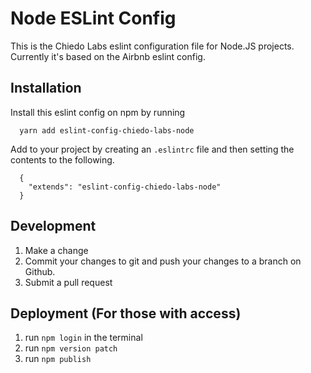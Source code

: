 # Node ESLint Config

This is the Chiedo Labs eslint configuration file for Node.JS projects. Currently it's based on the Airbnb eslint config.

## Installation

Install this eslint config on npm by running

	  yarn add eslint-config-chiedo-labs-node

Add to your project by creating an <code>.eslintrc</code> file and then setting the contents to the following.

	  {
	    "extends": "eslint-config-chiedo-labs-node"
	  }

## Development

1. Make a change
2. Commit your changes to git and push your changes to a branch on Github.
3. Submit a pull request


## Deployment (For those with access)

1. run <code>npm login</code> in the terminal
2. run <code>npm version patch</code>
3. run <code>npm publish</code>
